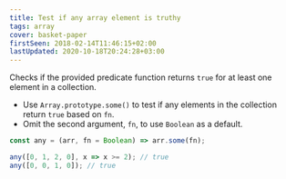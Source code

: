 ```yaml
---
title: Test if any array element is truthy
tags: array
cover: basket-paper
firstSeen: 2018-02-14T11:46:15+02:00
lastUpdated: 2020-10-18T20:24:28+03:00
---
```


Checks if the provided predicate function returns `true` for at least one element in a collection.

- Use `Array.prototype.some()` to test if any elements in the collection return `true` based on `fn`.
- Omit the second argument, `fn`, to use `Boolean` as a default.

```js
const any = (arr, fn = Boolean) => arr.some(fn);
```

```js
any([0, 1, 2, 0], x => x >= 2); // true
any([0, 0, 1, 0]); // true
```
